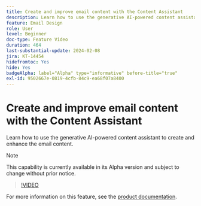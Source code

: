```yaml
---
title: Create and improve email content with the Content Assistant
description: Learn how to use the generative AI-powered content assistant to create and enhance the email content.
feature: Email Design
role: User
level: Beginner
doc-type: Feature Video
duration: 464
last-substantial-update: 2024-02-08
jira: KT-14454
hidefromtoc: Yes
hide: Yes
badgeAlpha: label="Alpha" type="informative" before-title="true"
exl-id: 9502667e-0819-4cfb-84c9-ea68f07a8400
---
```

# Create and improve email content with the Content Assistant

Learn how to use the generative AI-powered content assistant to create and enhance the email content.

>[!NOTE]
>
> This capability is currently available in its Alpha version and subject to change without prior notice. 

>[!VIDEO](https://video.tv.adobe.com/v/3425796/?learn=on)

For more information on this feature, see the [product documentation](https://experienceleague.adobe.com/en/docs/campaign-web/v8/msg/email/content/content-assistant/generative-gs).
